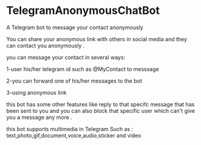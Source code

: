 # TelegramAnonymousChatBot
 A Telegram bot to message your contact anonymously
 
You can share your anonymous link with others in social media and they can contact you anonymously .

you can message your contact in several ways:


1-user his/her telegram id such as @MyContact to messsage

2-you can forward one of his/her messages to the bot 

3-using anonymous link

this bot has some other features like reply to that specifc message that has been sent to you 
and you can also block that specific user which can't give you a message any more .


this bot supports multimedia in Telegram Such as :
text,photo,gif,document,voice,audio,sticker and video 
